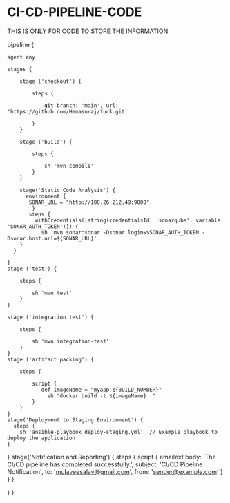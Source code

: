 
# CI-CD-PIPELINE-CODE
THIS IS ONLY FOR CODE TO STORE THE INFORMATION

pipeline {
    
    agent any 
    
    stages {
        
        stage ('checkout') {
            
            steps {
                
                git branch: 'main', url: 'https://github.com/Hemasuraj/fuck.git'
                
            }
        }
        
        stage ('build') {
            
            steps {
                
                sh 'mvn compile'
            }
        }
        
        stage('Static Code Analysis') {
          environment {
           SONAR_URL = "http://100.26.212.49:9000"
            }
           steps {
             withCredentials([string(credentialsId: 'sonarqube', variable: 'SONAR_AUTH_TOKEN')]) {
               sh 'mvn sonar:sonar -Dsonar.login=$SONAR_AUTH_TOKEN -Dsonar.host.url=${SONAR_URL}'
        }
      }

    }
    stage ('test') {
        
        steps {
            
            sh 'mvn test'
        }
    }
    
    stage ('integration test') {
        
        steps {
            
            sh 'mvn integration-test'
        }
    }
    stage ('artifact packing') {
        
        steps {
            
            script {
               def imageName = "myapp:${BUILD_NUMBER}"
                 sh "docker build -t ${imageName} ."
            }
        }
    }
    stage('Deployment to Staging Environment') {
      steps {
        sh 'ansible-playbook deploy-staging.yml'  // Example playbook to deploy the application
    }
   }
      stage('Notification and Reporting') {
    steps {
        script {
            emailext body: 'The CI/CD pipeline has completed successfully.',
                subject: 'CI/CD Pipeline Notification',
                to: 'mulaveesalav@gmail.com',
                from: 'sender@example.com'
        }
    }
}

 }
}
